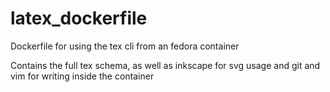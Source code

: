 # latex_dockerfile

Dockerfile for using the tex cli from an fedora container

Contains the full tex schema, as well as inkscape for svg usage and git and vim for writing inside the container


